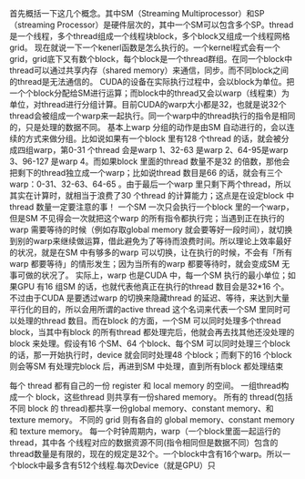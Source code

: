 首先概括一下这几个概念。其中SM（Streaming Multiprocessor）和SP（streaming Processor）是硬件层次的，其中一个SM可以包含多个SP。thread是一个线程，多个thread组成一个线程块block，多个block又组成一个线程网格grid。
现在就说一下一个kenerl函数是怎么执行的。一个kernel程式会有一个grid，grid底下又有数个block，每个block是一个thread群组。在同一个block中thread可以通过共享内存（shared memory）来通信，同步。而不同block之间的thread是无法通信的。
CUDA的设备在实际执行过程中，会以block为单位。把一个个block分配给SM进行运算；而block中的thread又会以warp（线程束）为单位，对thread进行分组计算。目前CUDA的warp大小都是32，也就是说32个thread会被组成一个warp来一起执行。同一个warp中的thread执行的指令是相同的，只是处理的数据不同。
基本上warp 分组的动作是由SM 自动进行的，会以连续的方式来做分组。比如说如果有一个block 里有128 个thread 的话，就会被分成四组warp，第0-31 个thread 会是warp 1、32-63 是warp 2、64-95是warp 3、96-127 是warp 4。而如果block 里面的thread 数量不是32 的倍数，那他会把剩下的thread独立成一个warp；比如说thread 数目是66 的话，就会有三个warp：0-31、32-63、64-65 。由于最后一个warp 里只剩下两个thread，所以其实在计算时，就相当于浪费了30 个thread 的计算能力；这点是在设定block 中thread 数量一定要注意的事！
一个SM 一次只会执行一个block 里的一个warp，但是SM 不见得会一次就把这个warp 的所有指令都执行完；当遇到正在执行的warp 需要等待的时候（例如存取global memory 就会要等好一段时间），就切换到别的warp来继续做运算，借此避免为了等待而浪费时间。所以理论上效率最好的状况，就是在SM 中有够多的warp 可以切换，让在执行的时候，不会有「所有warp 都要等待」的情形发生；因为当所有的warp 都要等待时，就会变成SM 无事可做的状况了。
实际上，warp 也是CUDA 中，每一个SM 执行的最小单位；如果GPU 有16 组SM 的话，也就代表他真正在执行的thread 数目会是32*16 个。不过由于CUDA 是要透过warp 的切换来隐藏thread 的延迟、等待，来达到大量平行化的目的，所以会用所谓的active thread 这个名词来代表一个SM 里同时可以处理的thread 数目。而在block 的方面，一个SM 可以同时处理多个thread block，当其中有block 的所有thread 都处理完后，他就会再去找其他还没处理的block 来处理。假设有16 个SM、64 个block、每个SM 可以同时处理三个block 的话，那一开始执行时，device 就会同时处理48 个block；而剩下的16 个block 则会等SM 有处理完block 后，再进到SM 中处理，直到所有block 都处理结束



每个 thread 都有自己的一份 register 和 local memory 的空间。
一组thread构成一个 block，这些thread 则共享有一份shared memory。
所有的 thread(包括不同 block 的 thread)都共享一份global memory、constant memory、和 texture memory。
不同的 grid 则有各自的 global memory、constant memory 和 texture memory。
每一个时钟周期内，warp（一个block里面一起运行的thread，其中各
个线程对应的数据资源不同(指令相同但是数据不同）包含的thread数量是有限的，现在的规定是32个。一个block中含有16个warp。所以一个block中最多含有512个线程.每次Device（就是GPU）只